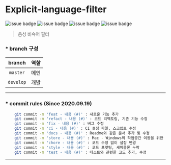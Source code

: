 # Explicit-language-filter

![issue badge](https://img.shields.io/badge/Python-3.7.6-blue)
![issue badge](https://img.shields.io/badge/React-16.13.1-9cf)
![issue badge](https://img.shields.io/badge/Django-3.1.1-green)
![issue badge](https://img.shields.io/badge/Keras-2.3.1-red)

> 음성 비속어 필터

### * branch 구성
|branch|역할|
|:---:|:---:|
|`master`|메인|
|`develop`|개발|

---

### * commit rules (Since 2020.09.19)
~~~zsh
    git commit -m 'feat - 내용 (#)' : 새로운 기능 추가
    git commit -m 'refact - 내용 (#)' : 코드 리팩토링, 기존 기능 수정
    git commit -m 'fix - 내용 (#)' : 버그 수정
    git commit -m 'ci - 내용 (#)' : CI 설정 파일, 스크립트 수정
    git commit -m 'docs - 내용 (#)' : Readme와 같은 문서 추가 및 수정
    git commit -m 'store - 내용 (#)' : Mac - Windows의 작업공간 이동을 위한 백업
    git commit -m 'chore - 내용 (#)' : 코드 수정 없이 설정 변경
    git commit -m 'style - 내용 (#)' : 코드 포맷팅, 세미콜론 누락
    git commit -m 'test - 내용 (#)' : 테스트와 관련한 코드 추가, 수정
~~~
---